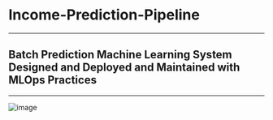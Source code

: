 # Income-Prediction-Pipeline

---

## Batch Prediction Machine Learning System Designed and Deployed and Maintained with MLOps Practices

---

![image](https://user-images.githubusercontent.com/64817005/189513833-3e36e0a6-3737-4a33-9231-25e43f36395d.png)
